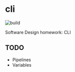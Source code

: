 # cli 

![build](https://github.com/ekiuled/cli/workflows/cli/badge.svg)

Software Design homework: CLI

## TODO

- Pipelines
- Variables